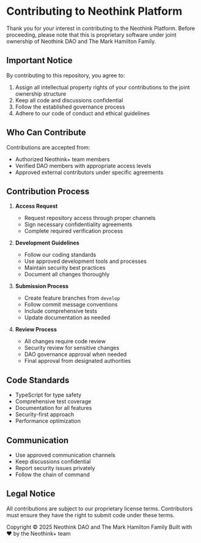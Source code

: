# Contributing to Neothink Platform

Thank you for your interest in contributing to the Neothink Platform. Before proceeding, please note that this is proprietary software under joint ownership of Neothink DAO and The Mark Hamilton Family.

## Important Notice

By contributing to this repository, you agree to:
1. Assign all intellectual property rights of your contributions to the joint ownership structure
2. Keep all code and discussions confidential
3. Follow the established governance process
4. Adhere to our code of conduct and ethical guidelines

## Who Can Contribute

Contributions are accepted from:
- Authorized Neothink+ team members
- Verified DAO members with appropriate access levels
- Approved external contributors under specific agreements

## Contribution Process

1. **Access Request**
   - Request repository access through proper channels
   - Sign necessary confidentiality agreements
   - Complete required verification process

2. **Development Guidelines**
   - Follow our coding standards
   - Use approved development tools and processes
   - Maintain security best practices
   - Document all changes thoroughly

3. **Submission Process**
   - Create feature branches from `develop`
   - Follow commit message conventions
   - Include comprehensive tests
   - Update documentation as needed

4. **Review Process**
   - All changes require code review
   - Security review for sensitive changes
   - DAO governance approval when needed
   - Final approval from designated authorities

## Code Standards

- TypeScript for type safety
- Comprehensive test coverage
- Documentation for all features
- Security-first approach
- Performance optimization

## Communication

- Use approved communication channels
- Keep discussions confidential
- Report security issues privately
- Follow the chain of command

## Legal Notice

All contributions are subject to our proprietary license terms. Contributors must ensure they have the right to submit code under these terms.

Copyright © 2025 Neothink DAO and The Mark Hamilton Family
Built with ❤️ by the Neothink+ team 